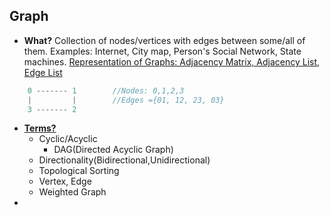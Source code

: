## Graph
- **What?** Collection of nodes/vertices with edges between some/all of them. Examples: Internet, City map, Person's Social Network, State machines. [Representation of Graphs: Adjacency Matrix, Adjacency List, Edge List](creation-represention)
```c
    0 ------- 1        //Nodes: 0,1,2,3
    |         |        //Edges ={01, 12, 23, 03}
    3 ------- 2    
```
- **[Terms?](Terms)** 
  - Cyclic/Acyclic
    - DAG(Directed Acyclic Graph)
  - Directionality(Bidirectional,Unidirectional)
  - Topological Sorting
  - Vertex, Edge
  - Weighted Graph
- 
